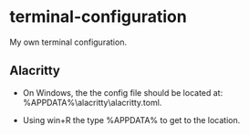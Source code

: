 # terminal-configuration
My own terminal configuration.

## Alacritty

- On Windows, the the config file should be located at: %APPDATA%\alacritty\alacritty.toml.

- Using win+R the type %APPDATA% to get to the location.
